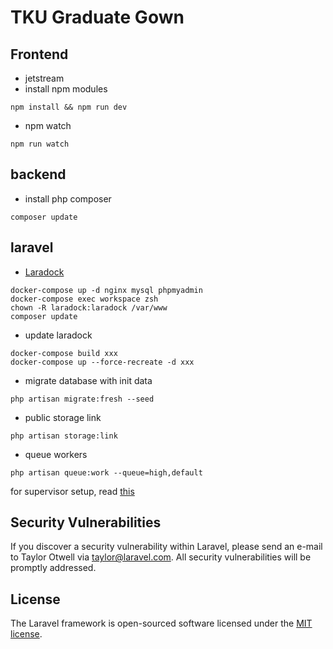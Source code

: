 # TKU Graduate Gown

## Frontend

- jetstream 
- install npm modules

```shell script
npm install && npm run dev
```

- npm watch

```shell script
npm run watch
```


## backend

- install php composer

```shell script
composer update
```

## laravel

- [Laradock](https://laradock.io/)

```shell script
docker-compose up -d nginx mysql phpmyadmin
docker-compose exec workspace zsh
chown -R laradock:laradock /var/www
composer update
```

- update laradock

```shell script
docker-compose build xxx
docker-compose up --force-recreate -d xxx
```

- migrate database with init data

```shell script
php artisan migrate:fresh --seed
```

- public storage link

```shell
php artisan storage:link
```

- queue workers

```shell
php artisan queue:work --queue=high,default
```

for supervisor setup, read [this](https://learnku.com/docs/laravel/8.x/queues/9398#e45763)

## Security Vulnerabilities

If you discover a security vulnerability within Laravel, please send an e-mail to Taylor Otwell
via [taylor@laravel.com](mailto:taylor@laravel.com). All security vulnerabilities will be promptly addressed.

## License

The Laravel framework is open-sourced software licensed under the [MIT license](https://opensource.org/licenses/MIT).
